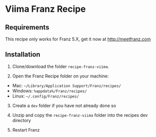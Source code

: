 # Viima Franz Recipe

## Requirements
This recipe only works for Franz 5.X, get it now at http://meetfranz.com

## Installation

1. Clone/download the folder `recipe-franz-viima`.

2. Open the Franz Recipe folder on your machine:
  * Mac: `~/Library/Application Support/Franz/recipes/`
  * Windows: `%appdata%/Franz/recipes/`
  * Linux: `~/.config/Franz/recipes/`

3. Create a `dev` folder if you have not already done so

3. Unzip and copy the `recipe-franz-viima` folder into the recipes dev directory

4. Restart Franz